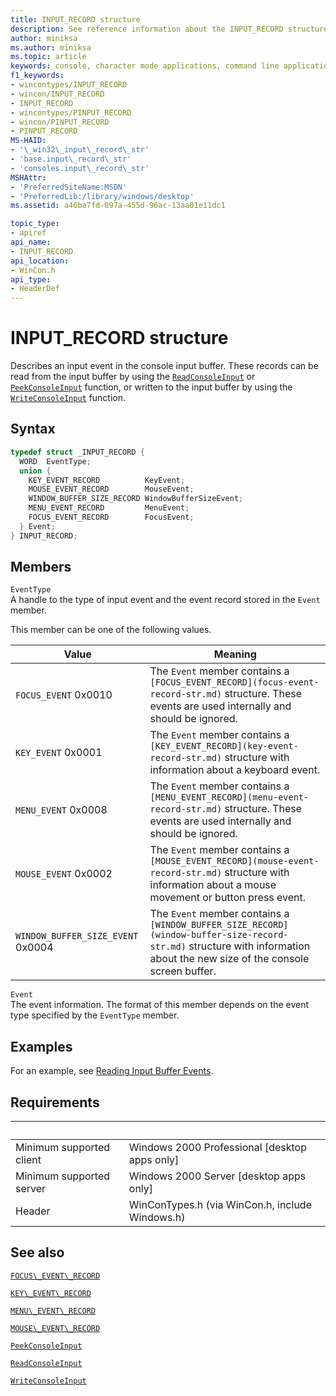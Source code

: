 ```yaml
---
title: INPUT_RECORD structure
description: See reference information about the INPUT_RECORD structure, which describes an input event in the console input buffer.
author: miniksa
ms.author: miniksa
ms.topic: article
keywords: console, character mode applications, command line applications, terminal applications, console api
f1_keywords:
- wincontypes/INPUT_RECORD
- wincon/INPUT_RECORD
- INPUT_RECORD
- wincontypes/PINPUT_RECORD
- wincon/PINPUT_RECORD
- PINPUT_RECORD
MS-HAID:
- '\_win32\_input\_record\_str'
- 'base.input\_record\_str'
- 'consoles.input\_record\_str'
MSHAttr:
- 'PreferredSiteName:MSDN'
- 'PreferredLib:/library/windows/desktop'
ms.assetid: a46ba7fd-097a-455d-96ac-13aa01e11dc1

topic_type:
- apiref
api_name:
- INPUT_RECORD
api_location:
- WinCon.h
api_type:
- HeaderDef
---
```


# INPUT\_RECORD structure

Describes an input event in the console input buffer. These records can be read from the input buffer by using the [`ReadConsoleInput`](readconsoleinput.md) or [`PeekConsoleInput`](peekconsoleinput.md) function, or written to the input buffer by using the [`WriteConsoleInput`](writeconsoleinput.md) function.

## Syntax

```C
typedef struct _INPUT_RECORD {
  WORD  EventType;
  union {
    KEY_EVENT_RECORD          KeyEvent;
    MOUSE_EVENT_RECORD        MouseEvent;
    WINDOW_BUFFER_SIZE_RECORD WindowBufferSizeEvent;
    MENU_EVENT_RECORD         MenuEvent;
    FOCUS_EVENT_RECORD        FocusEvent;
  } Event;
} INPUT_RECORD;
```

## Members

`EventType`  
A handle to the type of input event and the event record stored in the `Event` member.

This member can be one of the following values.

| Value | Meaning |
|-|-|
| `FOCUS_EVENT` 0x0010 | The `Event` member contains a `[FOCUS_EVENT_RECORD](focus-event-record-str.md)` structure. These events are used internally and should be ignored. |
| `KEY_EVENT` 0x0001 | The `Event` member contains a `[KEY_EVENT_RECORD](key-event-record-str.md)` structure with information about a keyboard event. |
| `MENU_EVENT` 0x0008 | The `Event` member contains a `[MENU_EVENT_RECORD](menu-event-record-str.md)` structure. These events are used internally and should be ignored. |
| `MOUSE_EVENT` 0x0002 | The `Event` member contains a `[MOUSE_EVENT_RECORD](mouse-event-record-str.md)` structure with information about a mouse movement or button press event. |
| `WINDOW_BUFFER_SIZE_EVENT` 0x0004 | The `Event` member contains a `[WINDOW_BUFFER_SIZE_RECORD](window-buffer-size-record-str.md)` structure with information about the new size of the console screen buffer. |

`Event`  
The event information. The format of this member depends on the event type specified by the `EventType` member.

## Examples

For an example, see [Reading Input Buffer Events](reading-input-buffer-events.md).

## Requirements

| &nbsp; | &nbsp; |
|-|-|
| Minimum supported client | Windows 2000 Professional \[desktop apps only\] |
| Minimum supported server | Windows 2000 Server \[desktop apps only\] |
| Header | WinConTypes.h (via WinCon.h, include Windows.h) |

## See also

[`FOCUS\_EVENT\_RECORD`](focus-event-record-str.md)

[`KEY\_EVENT\_RECORD`](key-event-record-str.md)

[`MENU\_EVENT\_RECORD`](menu-event-record-str.md)

[`MOUSE\_EVENT\_RECORD`](mouse-event-record-str.md)

[`PeekConsoleInput`](peekconsoleinput.md)

[`ReadConsoleInput`](readconsoleinput.md)

[`WriteConsoleInput`](writeconsoleinput.md)
